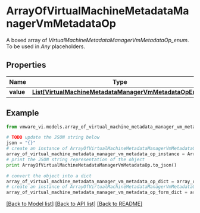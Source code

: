 # ArrayOfVirtualMachineMetadataManagerVmMetadataOp

A boxed array of *VirtualMachineMetadataManagerVmMetadataOp_enum*. To be used in *Any* placeholders. 

## Properties
Name | Type | Description | Notes
------------ | ------------- | ------------- | -------------
**value** | [**List[VirtualMachineMetadataManagerVmMetadataOpEnum]**](VirtualMachineMetadataManagerVmMetadataOpEnum.md) |  | 

## Example

```python
from vmware_vi.models.array_of_virtual_machine_metadata_manager_vm_metadata_op import ArrayOfVirtualMachineMetadataManagerVmMetadataOp

# TODO update the JSON string below
json = "{}"
# create an instance of ArrayOfVirtualMachineMetadataManagerVmMetadataOp from a JSON string
array_of_virtual_machine_metadata_manager_vm_metadata_op_instance = ArrayOfVirtualMachineMetadataManagerVmMetadataOp.from_json(json)
# print the JSON string representation of the object
print ArrayOfVirtualMachineMetadataManagerVmMetadataOp.to_json()

# convert the object into a dict
array_of_virtual_machine_metadata_manager_vm_metadata_op_dict = array_of_virtual_machine_metadata_manager_vm_metadata_op_instance.to_dict()
# create an instance of ArrayOfVirtualMachineMetadataManagerVmMetadataOp from a dict
array_of_virtual_machine_metadata_manager_vm_metadata_op_form_dict = array_of_virtual_machine_metadata_manager_vm_metadata_op.from_dict(array_of_virtual_machine_metadata_manager_vm_metadata_op_dict)
```
[[Back to Model list]](../README.md#documentation-for-models) [[Back to API list]](../README.md#documentation-for-api-endpoints) [[Back to README]](../README.md)



